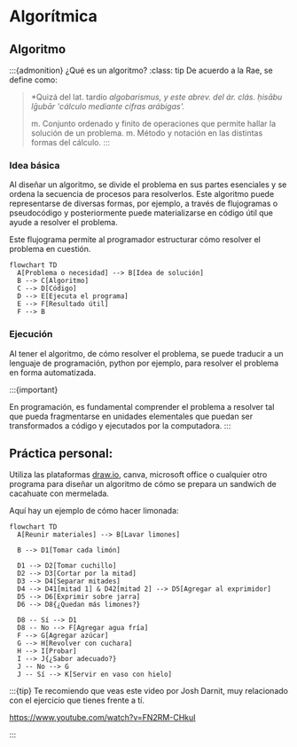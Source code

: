 
# Algorítmica

## Algoritmo

:::{admonition} ¿Qué es un algoritmo? 
:class: tip
De acuerdo a la Rae, se define como:
> *Quizá del lat. tardío *algobarismus, y este abrev. del ár. clás. ḥisābu lḡubār 'cálculo mediante cifras arábigas'.*
> 
> m. Conjunto ordenado y finito de operaciones que permite hallar la solución de un problema.
> m. Método y notación en las distintas formas del cálculo.
:::

### Idea básica

Al diseñar un algoritmo, se divide el problema en sus partes esenciales y se ordena la secuencia de procesos para resolverlos.
Este algoritmo puede representarse de diversas formas, por ejemplo, a través de flujogramas o pseudocódigo y posteriormente puede materializarse en código útil que ayude a resolver el problema.


Este flujograma permite al programador estructurar cómo resolver el problema en cuestión.

```{mermaid}
flowchart TD
  A[Problema o necesidad] --> B[Idea de solución]
  B --> C[Algoritmo]
  C --> D[Código]
  D --> E[Ejecuta el programa]
  E --> F[Resultado útil]
  F --> B
```

### Ejecución

Al tener el algoritmo, de cómo resolver el problema, se puede traducir a un lenguaje de programación, python por ejemplo, para resolver el problema en forma automatizada.

:::{important}

En programación, es fundamental comprender el problema a resolver tal que pueda fragmentarse en unidades elementales que puedan ser transformados a código y ejecutados por la computadora.
:::

## Práctica personal:

Utiliza las plataformas [draw.io](https://draw.io), canva, microsoft office o cualquier otro programa para diseñar un algoritmo de cómo se prepara un sandwich de cacahuate con mermelada. 

Aquí hay un ejemplo de cómo hacer limonada:

```{mermaid}
flowchart TD
  A[Reunir materiales] --> B[Lavar limones]

  B --> D1[Tomar cada limón]

  D1 --> D2[Tomar cuchillo]
  D2 --> D3[Cortar por la mitad]
  D3 --> D4[Separar mitades]
  D4 --> D41[mitad 1] & D42[mitad 2] --> D5[Agregar al exprimidor]
  D5 --> D6[Exprimir sobre jarra]
  D6 --> D8{¿Quedan más limones?}

  D8 -- Sí --> D1
  D8 -- No --> F[Agregar agua fría]
  F --> G[Agregar azúcar]
  G --> H[Revolver con cuchara]
  H --> I[Probar]
  I --> J{¿Sabor adecuado?}
  J -- No --> G
  J -- Sí --> K[Servir en vaso con hielo]

```

:::{tip}
Te recomiendo que veas este video por Josh Darnit, muy relacionado con el ejercicio que tienes frente a tí.

https://www.youtube.com/watch?v=FN2RM-CHkuI

:::